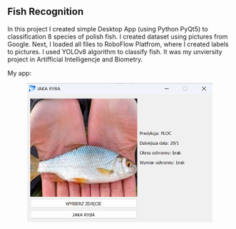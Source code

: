 ## Fish Recognition

In this project I created simple Desktop App (using Python PyQt5) to classification 8 species of polish fish. I created dataset using pictures from Google.
Next, I loaded all files to RoboFlow Platfrom, where I created labels to pictures. I used YOLOv8 algorithm to classify fish. It was my unviersity project in Artifficial Intelligencje and Biometry.

My app:
<p align="center">
<img width="416" height="312" src="https://github.com/SzymonMs/Fish-Recognition/blob/main/view.png">
  <p align="center">
